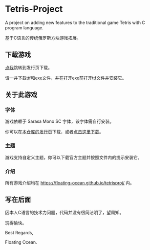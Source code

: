 # Tetris-Project
A project on adding new features to the traditional game Tetris with C program language. 

基于C语言的传统俄罗斯方块游戏拓展。

## 下载游戏

[点我](https://github.com/Floating-Ocean/Tetris-Project/releases/)跳转到发行页下载。

请一并下载ttf和exe文件，并在打开exe前打开ttf文件并安装它。

## 关于此游戏

### 字体

游戏依赖于 Sarasa Mono SC 字体，该字体需自行安装。

你可以在[本仓库的发行页](https://github.com/Floating-Ocean/Tetris-Project/releases/)下载，或者[点击这里下载](https://github.com/Floating-Ocean/Tetris-Project/releases/download/v2.1.0/sarasa-mono-sc-regular.ttf)。

### 主题

游戏支持自定义主题，你可以下载官方主题并按照文件内的提示安装它。

### 介绍

所有游戏介绍均在 <https://floating-ocean.github.io/tetrisproj/> 内。

## 写在后面

因本人C语言的技术力问题，代码并没有很简洁明了，望周知。

玩得愉快。

Best Regards,

Floating Ocean.
